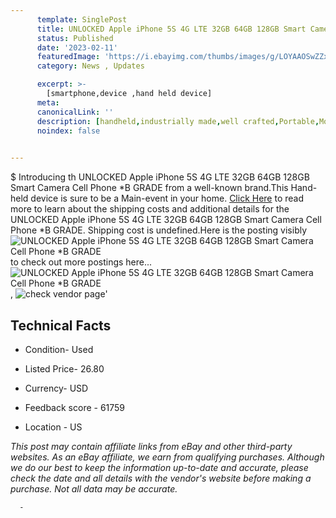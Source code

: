 ```yaml
---
      template: SinglePost
      title: UNLOCKED Apple iPhone 5S 4G LTE 32GB 64GB 128GB Smart Camera Cell Phone *B GRADE
      status: Published
      date: '2023-02-11'
      featuredImage: 'https://i.ebayimg.com/thumbs/images/g/LOYAAOSwZZxhLSiT/s-l225.jpg'
      category: News , Updates

      excerpt: >-
        [smartphone,device ,hand held device]
      meta:
      canonicalLink: ''
      description: [handheld,industrially made,well crafted,Portable,Mobile,Compact,Convenient,Lightweight,Maneuverable,Man-portable,Miniature,Carriable,Hand-held,Light,Holdable,Transportable,Mobile device,Pocket-sized,On-the-go,Wireless,Cordless,Compact size,Convenient size, smartphone,device ,hand held device]
      noindex: false
      

---
```

$
      Introducing th UNLOCKED Apple iPhone 5S 4G LTE 32GB 64GB 128GB Smart Camera Cell Phone *B GRADE from a well-known brand.This Hand-held device  is sure to be a Main-event in your home. [Click Here](https://www.ebay.com/itm/384890646418?hash=item599d452f92%3Ag%3ALOYAAOSwZZxhLSiT&mkevt=1&mkcid=1&mkrid=711-53200-19255-0&campid=%253CePNCampaignId%253E&customid=%253CreferenceId%253E&toolid=10049) to read more to learn about the shipping costs and additional details for the UNLOCKED Apple iPhone 5S 4G LTE 32GB 64GB 128GB Smart Camera Cell Phone *B GRADE. Shipping cost is undefined.Here is the posting visibly ![UNLOCKED Apple iPhone 5S 4G LTE 32GB 64GB 128GB Smart Camera Cell Phone *B GRADE](https://i.ebayimg.com/thumbs/images/g/LOYAAOSwZZxhLSiT/s-l225.jpg) to check out more postings here... ![UNLOCKED Apple iPhone 5S 4G LTE 32GB 64GB 128GB Smart Camera Cell Phone *B GRADE](https://i.ebayimg.com/images/g/LOYAAOSwZZxhLSiT/s-l1600.jpg), ![check vendor page](https://origin-galleryplus.ebayimg.com/ws/web/384890646418_2_0_1/225x225.jpg,https://origin-galleryplus.ebayimg.com/ws/web/384890646418_3_0_1/225x225.jpg,https://origin-galleryplus.ebayimg.com/ws/web/384890646418_4_0_1/225x225.jpg)'

      

 ## Technical Facts 



     
      

 - Condition- Used 


      

 - Listed Price- 26.80 


      

 - Currency- USD 


      

 - Feedback score - 61759 


      

 - Location - US 


      
      

 *_This post may contain affiliate links from eBay and other third-party websites. As an eBay affiliate, we earn from qualifying purchases. Although we do our best to keep the information up-to-date and accurate, please check the date and all details with the vendor's website before making a purchase. Not all data may be accurate._*




      -
